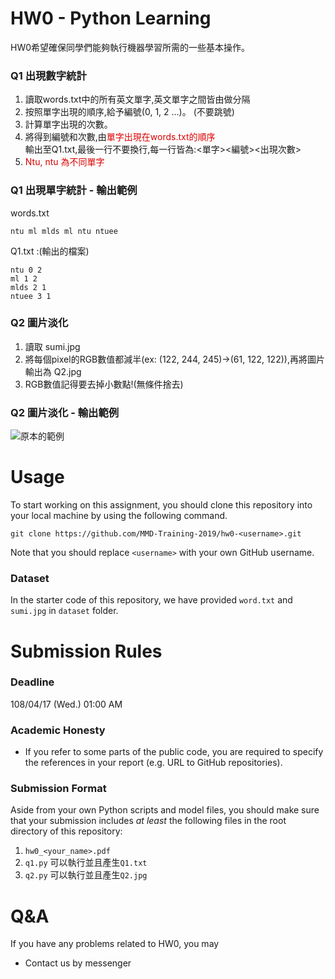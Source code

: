 # HW0 - Python Learning
HW0希望確保同學們能夠執行機器學習所需的一些基本操作。

### Q1 出現數字統計
 1. 讀取words.txt中的所有英文單字,英文單字之間皆由<space>做分隔
 2. 按照單字出現的順序,給予編號(0, 1, 2 ...)。 (不要跳號)
 3. 計算單字出現的次數。
 4. 將得到編號和次數,由<font color="#dd0000">單字出現在words.txt的順序</font><br />輸出至Q1.txt,最後一行不要換行,每一行皆為:<單字><space><編號><space><出現次數>
 5. <font color="#dd0000">Ntu, ntu 為不同單字</font><br /> 

### Q1 出現單字統計 - 輸出範例
words.txt 

    ntu ml mlds ml ntu ntuee
Q1.txt :(輸出的檔案)

    ntu 0 2
    ml 1 2
    mlds 2 1
    ntuee 3 1

### Q2 圖片淡化
 1. 讀取 sumi.jpg
 2. 將每個pixel的RGB數值都減半(ex: (122, 244, 245)->(61, 122, 122)),再將圖片輸出為 Q2.jpg
 3. RGB數值記得要去掉小數點!(無條件捨去)

### Q2 圖片淡化 - 輸出範例
![原本的範例](https://github.com/MMD-Training-2019/hw0-test/blob/master/example/west.PNG)

# Usage
To start working on this assignment, you should clone this repository into your local machine by using the following command.

    git clone https://github.com/MMD-Training-2019/hw0-<username>.git
Note that you should replace `<username>` with your own GitHub username.

### Dataset
In the starter code of this repository, we have provided `word.txt` and `sumi.jpg` in `dataset` folder.

# Submission Rules
### Deadline
108/04/17 (Wed.) 01:00 AM

### Academic Honesty
-   If you refer to some parts of the public code, you are required to specify the references in your report (e.g. URL to GitHub repositories).      

### Submission Format
Aside from your own Python scripts and model files, you should make sure that your submission includes *at least* the following files in the root directory of this repository:
 1.   `hw0_<your_name>.pdf`  
 2.    `q1.py`
可以執行並且產生`Q1.txt`
 3.    `q2.py`
可以執行並且產生`Q2.jpg`

# Q&A
If you have any problems related to HW0, you may
- Contact us by messenger
